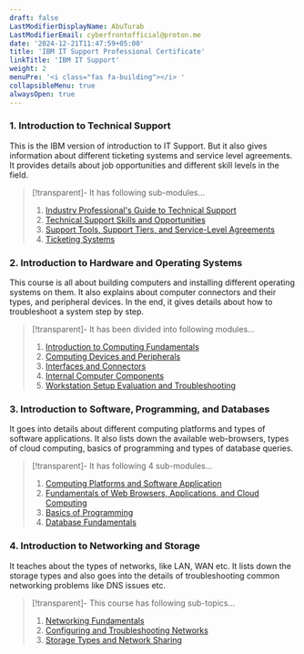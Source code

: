 ```yaml
---
draft: false
LastModifierDisplayName: AbuTurab
LastModifierEmail: cyberfrontofficial@proton.me
date: '2024-12-21T11:47:59+05:00'
title: 'IBM IT Support Professional Certificate'
linkTitle: 'IBM IT Support'
weight: 2
menuPre: '<i class="fas fa-building"></i> '
collapsibleMenu: true
alwaysOpen: true
---
```


### 1. Introduction to Technical Support

This is the IBM version of introduction to IT Support. But it also gives information about different ticketing systems and service level agreements. It provides details about job opportunities and different skill levels in the field.

> [!transparent]- It has following sub-modules...
>
> 1. [Industry Professional's Guide to Technical Support](/ibm-it-support/introduction-to-technical-support/industry-professionals-guide-to-technical-support)
> 2. [Technical Support Skills and Opportunities](/ibm-it-support/introduction-to-technical-support/technical-support-skills-and-opportunities)
> 3. [Support Tools, Support Tiers, and Service-Level Agreements](/ibm-it-support/introduction-to-technical-support/support-tools-support-tiers-and-service-level-agreements)
> 4. [Ticketing Systems](/ibm-it-support/introduction-to-technical-support/ticketing-systems)

### 2. Introduction to Hardware and Operating Systems

This course is all about building computers and installing different operating systems on them. It also explains about computer connectors and their types, and peripheral devices. In the end, it gives details about how to troubleshoot a system step by step.

> [!transparent]- It has been divided into following modules...
>
> 1. [Introduction to Computing Fundamentals](/ibm-it-support/intro-to-hardware-and-os/introduction-to-computing-fundamentals)
> 2. [Computing Devices and Peripherals](/ibm-it-support/intro-to-hardware-and-os/computing-devices-and-peripherals)
> 3. [Interfaces and Connectors](/ibm-it-support/intro-to-hardware-and-os/interfaces-and-connectors)
> 4. [Internal Computer Components](/ibm-it-support/intro-to-hardware-and-os/internal-computer-components)
> 5. [Workstation Setup Evaluation and Troubleshooting](/ibm-it-support/intro-to-hardware-and-os/workstation-setup-evaluation-and-troubleshooting)

### 3. Introduction to Software, Programming, and Databases

It goes into details about different computing platforms and types of software applications. It also lists down the available web-browsers, types of cloud computing, basics of programming and types of database queries.

> [!transparent]- It has following 4 sub-modules...
>
> 1. [Computing Platforms and Software Application](/ibm-it-support/intro-to-software-programming-and-databases/computing-platforms-and-software-application)
> 2. [Fundamentals of Web Browsers, Applications, and Cloud Computing](/ibm-it-support/intro-to-software-programming-and-databases/fundamentals-of-web-browsers-applications-and-cloud-computing)
> 3. [Basics of Programming](/ibm-it-support/intro-to-software-programming-and-databases/basics-of-programming)
> 4. [Database Fundamentals](/ibm-it-support/intro-to-software-programming-and-databases/database-fundamentals)

### 4. Introduction to Networking and Storage

It teaches about the types of networks, like LAN, WAN etc. It lists down the storage types and also goes into the details of troubleshooting common networking problems like DNS issues etc.

>[!transparent]- This course has following sub-topics...
>
> 1. [Networking Fundamentals](/ibm-it-support/intro-to-networking-and-storage/networking-fundamentals)
> 2. [Configuring and Troubleshooting Networks](/ibm-it-support/intro-to-networking-and-storage/configuring-and-troubleshooting-networks)
> 3. [Storage Types and Network Sharing](/ibm-it-support/intro-to-networking-and-storage/storage-types-and-network-sharing)
